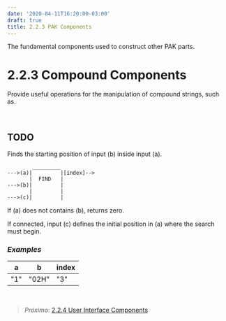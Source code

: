 ```yaml
---
date: '2020-04-11T16:20:00-03:00'
draft: true
title: 2.2.3 PAK Components
---
```


The fundamental components used to construct other PAK parts.

2.2.3 Compound Components
======================

Provide useful operations for the manipulation of compound strings, such as.

 

TODO
----

Finds the starting position of input (b) inside input (a).

~~~~~~~~~~~~~~~~~~~~~~~~~~~~~~~~~~~~~~~~~~~~~~~~~~~~~~~~~~~~~~~~~~~~~~~~~~~~~~~~
        _________
--->(a)|         |[index]-->
       |  FIND   |
--->(b)|         |
       |         |
--->(c)|         |
~~~~~~~~~~~~~~~~~~~~~~~~~~~~~~~~~~~~~~~~~~~~~~~~~~~~~~~~~~~~~~~~~~~~~~~~~~~~~~~~

If (a) does not contains (b), returns zero.

If connected, input (c) defines the initial position in (a) where the search
must begin.

### *Examples*

| a   | b     | index |
|-----|-------|-------|
| "1" | "02H" | "3"   |

 

>   *Próximo*: [2.2.4 User Interface Components](2.2.4-User-Interface-Components.md)
